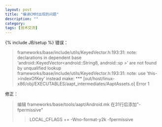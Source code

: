 ```yaml
---
layout: post
title: "编译CM时出现的问题"
description: ""
category: 
tags: [技术交流]
---
```

{% include JB/setup %}
错误：
> frameworks/base/include/utils/KeyedVector.h:193:31: note: declarations in dependent base ‘android::KeyedVector<android::String8, android::sp<AaptDir> >’ are not found by unqualified lookup
> frameworks/base/include/utils/KeyedVector.h:193:31: note: use ‘this->indexOfKey’ instead
> make: *** [out/host/linux-x86/obj/EXECUTABLES/aapt_intermediates/AaptAssets.o] Error 1

修正：
> 编辑 frameworks/base/tools/aapt/Android.mk
> 在31行后添加"-fpermissive"
> > LOCAL_CFLAGS += -Wno-format-y2k -fpermissive


